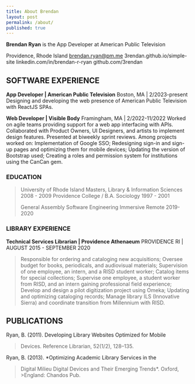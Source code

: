 ```yaml
---
title: About Brendan
layout: post
permalink: /about/
published: true
---
```


**Brendan Ryan** is the App Developer at American Public Television

Providence, Rhode Island 
brendan.ryan@pm.me 
3rendan.github.io/simple-site
linkedin.com/in/brendan-r-ryan 
github.com/3rendan 

## SOFTWARE EXPERIENCE
**App Developer | American Public Television** 
Boston, MA | 2/2023-present
Designing and developing the web presence of American Public Television with ReactJS SPAs.

**Web Developer | Visible Body**
Framingham, MA | 2/2022-11/2022
Worked on agile teams providing support for a web app interfacing with APIs. Collaborated with Product Owners, UI Designers, and artists to implement design features. Presented at biweekly sprint reviews. Among projects worked on: 
Implementation of Google SSO;
Redesigning sign-in and sign-up pages and optimizing them for mobile devices;
Updating the version of Bootstrap used;
Creating a roles and permission system for institutions using the CanCan gem.

### EDUCATION
> University of Rhode Island
> Masters, Library & Information Sciences
> 2008 - 2009
> Providence College / B.A. Sociology
> 1997 - 2001
> 
> General Assembly
> Software Engineering Immersive Remote
> 2019-2020

### LIBRARY EXPERIENCE

**Technical Services Librarian | Providence Athenaeum**
PROVIDENCE RI |  AUGUST 2015 - SEPTEMBER 2020
> Responsible for ordering and cataloging new acquisitions;
> Oversee budget for books, periodicals, and audiovisual materials;
> Supervision of one employee, an intern, and a RISD student worker;
> Catalog items for special collections;
> Supervise one employee, a student worker from RISD, and an intern gaining professional field experience;
> Develop and design a pilot digitization project using Omeka;
> Updating and optimizing cataloging records;
> Manage library ILS (Innovative Sierra) and coordinate transition from Millennium with RISD.

## PUBLICATIONS

Ryan, B. (2011). Developing Library Websites Optimized for Mobile
> Devices. Reference Librarian, 52(1/2), 128–135.

Ryan, B. (2013). *Optimizing Academic Library Services in the 
> Digital Milieu Digital Devices and Their Emerging Trends*. 
> Oxford, >England: Chandos Pub.
